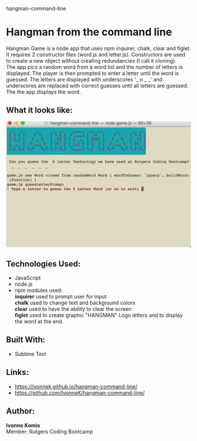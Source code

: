 hangman-command-line
# Hangman from the command line
Hangman Game is a node app that uses npm inquirer, chalk, clear and figlet. It requires 2 constructor files (word.js and letter.js). Constructors are used to create a new object without creating redundancies (I call it cloning).<br> 
The app pics a random word from a word list and the number of letters is displayed. The player is then prompted to enter a letter until the word is guessed. The letters are displayed with underscores  '_ o _ _' and underscores are replaced with correct guesses until all letters are guessed. The the app displays the word.

## What it looks like:
![alt text](screenshots/hangmanscreen1.png "Hangman Screen")

## Technologies Used: 
- JavaScript 
- node.js 
- npm modules used:<br>
**inquirer** used to prompt user for input<br>
**chalk** used to change text and background colors<br>
**clear** used to have the ability to clear the screen<br>
**figlet** used to create graphic "HANGMAN" Logo letters and to display the word at the end.

## Built With:
* Sublime Text

## Links: 	
- https://ivonnek.github.io/hangman-command-line/<br>
- https://github.com/IvonneK/hangman-command-line/


## Author: 
**Ivonne Komis**<br>
Member: Rutgers Coding Bootcamp
